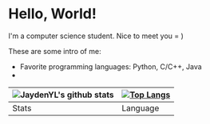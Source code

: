 
  # Hello, World!

  I'm a computer science student. Nice to meet you = )

  These are some intro of me:
  - Favorite programming languages: Python, C/C++, Java
  - 




| ![JaydenYL's github stats](https://github-readme-stats.vercel.app/api?username=JaydenYL&show_icons=true&theme=onedark) | [![Top Langs](https://github-readme-stats.vercel.app/api/top-langs/?username=JaydenYL&hide=javascript,html,css)](https://github.com/anuraghazra/github-readme-stats) |
| ------------------------------------------------------------ | ------------------------------------------------------------ |
| Stats                                                        | Language                                                     |

